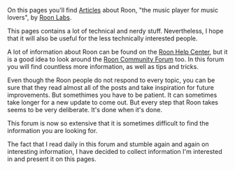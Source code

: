 On this pages you'll find [Articles](/Roon/articles/) about Roon, "the music player for music lovers", by [Roon Labs](https://roonlabs.com).

This pages contains a lot of technical and nerdy stuff. Nevertheless, I hope that it will also be useful for the less technically interested people.

A lot of information about Roon can be found on the [Roon Help Center](https://help.roonlabs.com/), but it is a good idea to look around the [Roon Community Forum](https://community.roonlabs.com/) too. In this forum you will find countless more information, as well as tips and tricks.

Even though the Roon people do not respond to every topic, you can be sure that they read almost all of the posts and take inspiration for future improvements. But somethimes you have to be patient. It can sometimes take longer for a new update to come out. But every step that Roon takes seems to be very deliberate. It's done when it's done.

This forum is now so extensive that it is sometimes difficult to find the information you are looking for.

The fact that I read daily in this forum and stumble again and again on interesting information, I have decided to collect information I'm interested in and present it on this pages.
